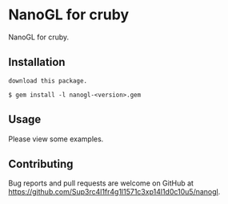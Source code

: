 # NanoGL for cruby

NanoGL for cruby.

## Installation

    download this package.

    $ gem install -l nanogl-<version>.gem

## Usage

Please view some examples.

## Contributing

Bug reports and pull requests are welcome on GitHub at https://github.com/Sup3rc4l1fr4g1l1571c3xp14l1d0c10u5/nanogl.

